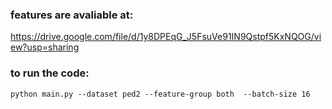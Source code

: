 ### features are avaliable at:
https://drive.google.com/file/d/1y8DPEqG_J5FsuVe91IN9Qstpf5KxNQOG/view?usp=sharing

### to run the code:
`python main.py --dataset ped2 --feature-group both  --batch-size 16`

